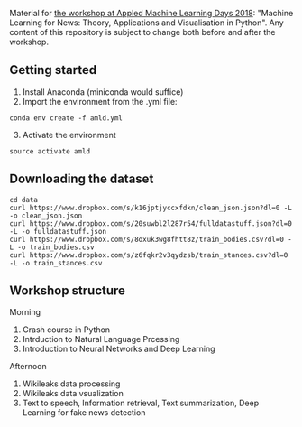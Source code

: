 Material for [the workshop at Appled Machine Learning Days 2018](https://www.appliedmldays.org/workshop_sessions/machine-learning-for-news-theory-applications-and-visualisation-in-python): "Machine Learning for News: Theory, Applications and Visualisation in Python". Any content of this repository is subject to change both before and after the workshop.

## Getting started

1. Install Anaconda (miniconda would suffice)
2. Import the environment from the .yml file:

~~~
conda env create -f amld.yml
~~~

3. Activate the environment
~~~
source activate amld
~~~


## Downloading the dataset
~~~
cd data
curl https://www.dropbox.com/s/k16jptjyccxfdkn/clean_json.json?dl=0 -L -o clean_json.json
curl https://www.dropbox.com/s/20suwbl2l287r54/fulldatastuff.json?dl=0 -L -o fulldatastuff.json
curl https://www.dropbox.com/s/8oxuk3wg8fhtt8z/train_bodies.csv?dl=0 -L -o train_bodies.csv
curl https://www.dropbox.com/s/z6fqkr2v3qydzsb/train_stances.csv?dl=0 -L -o train_stances.csv
~~~

## Workshop structure 

Morning
1. Crash course in Python
2. Intrduction to Natural Language Prcessing
3. Introduction to Neural Networks and Deep Learning

Afternoon
1. Wikileaks data processing
2. Wikileaks data vsualization
3. Text to speech, Information retrieval, Text summarization, Deep Learning for fake news detection
